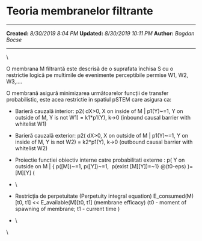 Teoria membranelor filtrante
============================

  -------------- ----------------------
  **Created:**   *8/30/2019 8:04 PM*
  **Updated:**   *8/30/2019 10:11 PM*
  **Author:**    *Bogdan Bocse*
  -------------- ----------------------

\

O membrana M filtrantă este descrisă de o suprafata închisa S cu o
restrictie logică pe multimile de evenimente perceptibile permise W1,
W2, W3,\....

O membrană asigură minimizarea următoarelor funcții de transfer
probabilistic, este acea restrictie in spatiul pSTEM care asigura ca:

-   Barieră cauzală interior: p2( dX\>0, X on inside of M \| p1(Y)\~=1,
    Y on outside of M, Y is not W1) = k1\*p1(Y), k-\>0 (inbound causal
    barrier with whitelist W1)

-   Barieră cauzală exterior: p2( dX\>0, X on outside of M \| p1(Y)\~=1,
    Y on inside of M, Y is not W2) = k2\*p1(Y), k-\>0 (outbound causal
    barrier with whitelist W2)

-   Proiectie functiei obiectiv interne catre probabilitati externe : p(
    Y on outside on M \| { p(\[M\])\~=1, p(\[Y\])\~=1,  p(exist
    \[M\]\[Y\])=\~1} @(t0-eps) )= \[M\]\[Y\] (

-   \

-   Restricția de perpetuitate (Perpetuity integral equation)
    E\_consumed(M)\[t0, t1\] \<\< E\_available(M)\[t0, t1\] (membrane
    efficacy) (t0 - moment of spawning of membrane; t1 - current time )

-   \

\

 
